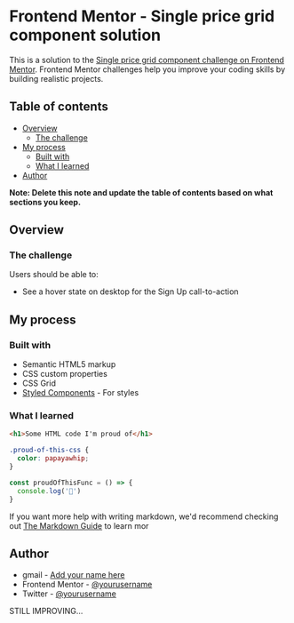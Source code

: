 # Frontend Mentor - Single price grid component solution

This is a solution to the [Single price grid component challenge on Frontend Mentor](https://www.frontendmentor.io/challenges/single-price-grid-component-5ce41129d0ff452fec5abbbc). Frontend Mentor challenges help you improve your coding skills by building realistic projects. 

## Table of contents

- [Overview](#overview)
  - [The challenge](#the-challenge)
- [My process](#my-process)
  - [Built with](#built-with)
  - [What I learned](#what-i-learned)
- [Author](#author)

**Note: Delete this note and update the table of contents based on what sections you keep.**

## Overview

### The challenge

Users should be able to:

- See a hover state on desktop for the Sign Up call-to-action

## My process

### Built with

- Semantic HTML5 markup
- CSS custom properties
- CSS Grid
- [Styled Components](https://styled-components.com/) - For styles

### What I learned

```html
<h1>Some HTML code I'm proud of</h1>
```
```css
.proud-of-this-css {
  color: papayawhip;
}
```
```js
const proudOfThisFunc = () => {
  console.log('🎉')
}
```

If you want more help with writing markdown, we'd recommend checking out [The Markdown Guide](https://www.markdownguide.org/) to learn mor

## Author

- gmail - [Add your name here](https://www.ogboifavourifeanyichukwu@gmail.com)
- Frontend Mentor - [@yourusername](https://www.frontendmentor.io/profile/yourusername)
- Twitter - [@yourusername](https://www.FavourOgboi.com/yourusername)

STILL IMPROVING...